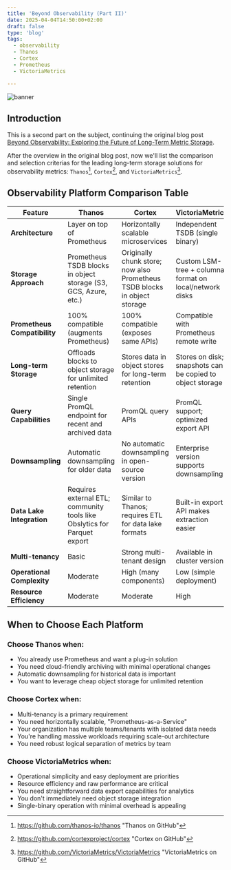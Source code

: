 ```yaml
---
title: 'Beyond Observability (Part II)'
date: 2025-04-04T14:50:00+02:00
draft: false
type: 'blog'
tags: 
  - observability
  - Thanos
  - Cortex
  - Prometheus
  - VictoriaMetrics

---
```


![banner](/images/blog/compare-tools-header.png "What is your choise?")

## Introduction

This is a second part on the subject, continuing the original blog post [ Beyond Observability: Exploring the Future of Long-Term Metric Storage](202504-observability-comparison-table/).

After the overview in the original blog post, now we'll list the comparison and selection criterias for the leading long-term storage solutions for observability metrics: `Thanos`[^1], `Cortex`[^2], and `VictoriaMetrics`[^3]. 


## Observability Platform Comparison Table

| Feature | **Thanos** | **Cortex** | **VictoriaMetrics** |
|---------|------------|------------|---------------------|
| **Architecture** | Layer on top of Prometheus | Horizontally scalable microservices | Independent TSDB (single binary) |
| **Storage Approach** | Prometheus TSDB blocks in object storage (S3, GCS, Azure, etc.) | Originally chunk store; now also Prometheus TSDB blocks in object storage | Custom LSM-tree + columnar format on local/network disks |
| **Prometheus Compatibility** | 100% compatible (augments Prometheus) | 100% compatible (exposes same APIs) | Compatible with Prometheus remote write |
| **Long-term Storage** | Offloads blocks to object storage for unlimited retention | Stores data in object stores for long-term retention | Stores on disk; snapshots can be copied to object storage |
| **Query Capabilities** | Single PromQL endpoint for recent and archived data | PromQL query APIs | PromQL support; optimized export API |
| **Downsampling** | Automatic downsampling for older data | No automatic downsampling in open-source version | Enterprise version supports downsampling |
| **Data Lake Integration** | Requires external ETL; community tools like Obslytics for Parquet export | Similar to Thanos; requires ETL for data lake formats | Built-in export API makes extraction easier |
| **Multi-tenancy** | Basic | Strong multi-tenant design | Available in cluster version |
| **Operational Complexity** | Moderate | High (many components) | Low (simple deployment) |
| **Resource Efficiency** | Moderate | Moderate | High |

##  When to Choose Each Platform

### Choose **Thanos** when:
- You already use Prometheus and want a plug-in solution
- You need cloud-friendly archiving with minimal operational changes
- Automatic downsampling for historical data is important
- You want to leverage cheap object storage for unlimited retention

### Choose **Cortex** when:
- Multi-tenancy is a primary requirement
- You need horizontally scalable, "Prometheus-as-a-Service"
- Your organization has multiple teams/tenants with isolated data needs
- You're handling massive workloads requiring scale-out architecture
- You need robust logical separation of metrics by team

### Choose **VictoriaMetrics** when:
- Operational simplicity and easy deployment are priorities
- Resource efficiency and raw performance are critical
- You need straightforward data export capabilities for analytics
- You don't immediately need object storage integration
- Single-binary operation with minimal overhead is appealing


[^1]: https://github.com/thanos-io/thanos "Thanos on GitHub"
[^2]: https://github.com/cortexproject/cortex "Cortex on GitHub"
[^3]: https://github.com/VictoriaMetrics/VictoriaMetrics "VictoriaMetrics on GitHub"
[^4]: https://trino.io/docs/current/connector/prometheus.html "Trino prometheus connector"
[^5]: https://github.com/moshe/prometheus-tsdb-parquet "prometheus-tsdb-parquet tool"